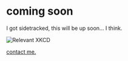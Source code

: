 # coming soon
I got sidetracked, this will be up soon... I think.

![Relevant XKCD](https://imgs.xkcd.com/comics/automation.png)

[contact me.](mailto:arasikere.rahul@gmail.com)
